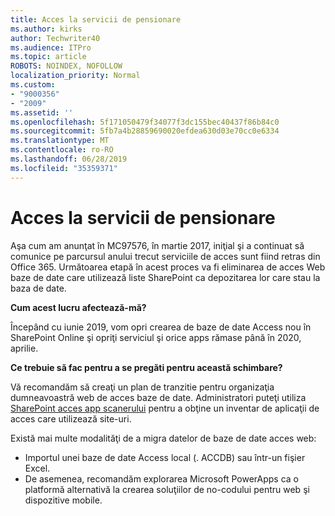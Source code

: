 ```yaml
---
title: Acces la servicii de pensionare
ms.author: kirks
author: Techwriter40
ms.audience: ITPro
ms.topic: article
ROBOTS: NOINDEX, NOFOLLOW
localization_priority: Normal
ms.custom:
- "9000356"
- "2009"
ms.assetid: ''
ms.openlocfilehash: 5f171050479f34077f3dc155bec40437f86b84c0
ms.sourcegitcommit: 5fb7a4b28859690020efdea630d03e70cc0e6334
ms.translationtype: MT
ms.contentlocale: ro-RO
ms.lasthandoff: 06/28/2019
ms.locfileid: "35359371"
---
```

# <a name="access-services-retirement"></a>Acces la servicii de pensionare

Aşa cum am anunţat în MC97576, în martie 2017, iniţial şi a continuat să comunice pe parcursul anului trecut serviciile de acces sunt fiind retras din Office 365. Următoarea etapă în acest proces va fi eliminarea de acces Web baze de date care utilizează liste SharePoint ca depozitarea lor care stau la baza de date.

**Cum acest lucru afectează-mă?**

Începând cu iunie 2019, vom opri crearea de baze de date Access nou în SharePoint Online şi opriţi serviciul şi orice apps rămase până în 2020, aprilie.

**Ce trebuie să fac pentru a se pregăti pentru această schimbare?**

Vă recomandăm să creaţi un plan de tranzitie pentru organizaţia dumneavoastră web de acces baze de date. Administratori puteţi utiliza [SharePoint acces app scanerului](https://github.com/SharePoint/PnP-Tools/tree/master/Solutions/SharePoint.AccessApp.Scanner) pentru a obţine un inventar de aplicaţii de acces care utilizează site-uri.

Există mai multe modalităţi de a migra datelor de baze de date acces web:

- Importul unei baze de date Access local (. ACCDB) sau într-un fişier Excel.
- De asemenea, recomandăm explorarea Microsoft PowerApps ca o platformă alternativă la crearea soluţiilor de no-codului pentru web şi dispozitive mobile.